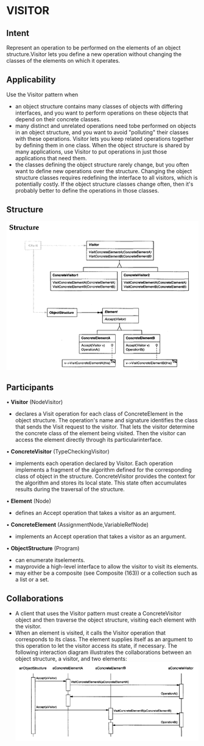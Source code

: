 # VISITOR
## Intent
Represent an operation to be performed on the elements of an object structure.Visitor lets you define a new operation without changing the classes of the elements on which it operates.
## Applicability
Use the Visitor pattern when
- an object structure contains many classes of objects with differing interfaces, and you want to perform operations on these objects that depend on their concrete classes.
- many distinct and unrelated operations need tobe performed on objects in an object structure, and you want to avoid "polluting" their classes with these operations. Visitor lets you keep related operations together by defining them in one class. When the object structure is shared by many applications, use Visitor to put operations in just those applications that need them.
- the classes defining the object structure rarely change, but you often want to define new operations over the structure. Changing the object structure classes requires redefining the interface to all visitors, which is potentially costly. If the object structure classes change often, then it's probably better to define the operations in those classes.
## Structure
![alt text](image.png)
## Participants
• **Visitor** (NodeVisitor)
- declares a Visit operation for each class of ConcreteElement in the object structure. The operation's name and signature identifies the class that sends the Visit request to the visitor. That lets the visitor determine the concrete class of the element being visited. Then the visitor can access the element directly through its particularinterface.

• **ConcreteVisitor** (TypeCheckingVisitor)
- implements each operation declared by Visitor. Each operation implements a fragment of the algorithm defined for the corresponding class of object in the structure. ConcreteVisitor provides the context for the algorithm
and stores its local state. This state often accumulates results during the traversal of the structure.

• **Element** (Node)
- defines an Accept operation that takes a visitor as an argument.

• **ConcreteElement** (AssignmentNode,VariableRefNode)
- implements an Accept operation that takes a visitor as an argument.

• **ObjectStructure** (Program)
- can enumerate itselements.
- mayprovide a high-level interface to allow the visitor to visit its elements.
- may either be a composite (see Composite (163)) or a collection such as a list or a set.
## Collaborations
- A client that uses the Visitor pattern must create a ConcreteVisitor object and then traverse the object structure, visiting each element with the visitor.
- When an element is visited, it calls the Visitor operation that corresponds to its class. The element supplies itself as an argument to this operation to let the visitor access its state, if necessary.
The following interaction diagram illustrates the collaborations between an object structure, a visitor, and two elements:
![alt text](image-1.png)